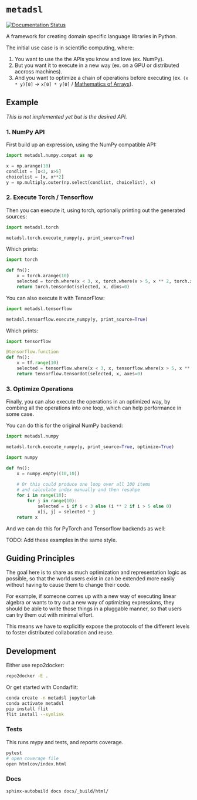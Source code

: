 # `metadsl`

[![Documentation Status](https://readthedocs.org/projects/metadsl/badge/?version=latest)](https://metadsl.readthedocs.io/en/latest/?badge=latest)

A framework for creating domain specific language libraries in Python.

The initial use case is in scientific computing, where:

1. You want to use the the APIs you know and love (ex. NumPy).
2. But you want it to execute in a new way (ex. on a GPU or distributed accross machines).
3. And you want to optimize a chain of operations before executing (ex. `(x * y)[0]` -> `x[0] * y[0]` / [Mathematics of Arrays](https://paperpile.com/app/p/5de098dd-606d-0124-a25d-db5309f99394)).


## Example
*This is not implemented yet but is the desired API.*

### 1. NumPy API

First build up an expression, using the NumPy compatible API:

```python
import metadsl.numpy.compat as np

x = np.arange(10)
condlist = [x<3, x>5]
choicelist = [x, x**2]
y = np.multiply.outer(np.select(condlist, choicelist), x)
```

### 2. Execute Torch / Tensorflow

Then you can execute it, using torch, optionally printing out the generated sources:

```python
import metadsl.torch

metadsl.torch.execute_numpy(y, print_source=True)
```

Which prints:

```python
import torch

def fn(): 
    x = torch.arange(10)
    selected = torch.where(x < 3, x, torch.where(x > 5, x ** 2, torch.zeros_like(x)))
    return torch.tensordot(selected, x, dims=0)
```

You can also execute it with TensorFlow:


```python
import metadsl.tensorflow

metadsl.tensorflow.execute_numpy(y, print_source=True)
```

Which prints:

```python
import tensorflow

@tensorflow.function
def fn():
    x = tf.range(10)
    selected = tensorflow.where(x < 3, x, tensorflow.where(x > 5, x ** 2, tensorflow.zeros_like(x)))
    return tensorflow.tensordot(selected, x, axes=0)
```

### 3. Optimize Operations

Finally, you can also execute the operations in an optimized way,
by combing all the operations into one loop, which can help performance in some case.

You can do this for the original NumPy backend:

```python
import metadsl.numpy

metadsl.torch.execute_numpy(y, print_source=True, optimize=True)
```

```python
import numpy

def fn():
    x = numpy.empty((10,10))
    
    # Or this could produce one loop over all 100 items
    # and calculate index manually and then resahpe
    for i in range(10):
        for j in range(10):
            selected = i if i < 3 else (i ** 2 if i > 5 else 0)
            x[i, j] = selected * j
    return x
```

And we can do this for PyTorch and Tensorflow backends as well:

TODO: Add these examples in the same style.


## Guiding Principles

The goal here is to share as much optimization and representation logic as possible, so that the world users
exist in can be extended more easily without having to cause them to change their code.

For example, if someone comes up with a new way of executing linear algebra or wants to try out a new way of optimizing
expressions, they should be able to write those things in a pluggable manner, so that users can try them out with minimal
effort. 

This means we have to explicitly expose the protocols of the different levels to foster distributed collaboration and reuse. 


## Development

Either use repo2docker:

```bash
repo2docker -E .
```


Or get started with Conda/flit:

```bash
conda create -n metadsl jupyterlab
conda activate metadsl
pip install flit
flit install --symlink
```

### Tests

This runs mypy and tests, and reports coverage.
```bash
pytest
# open coverage file
open htmlcov/index.html
```


### Docs

```bash
sphinx-autobuild docs docs/_build/html/
```
